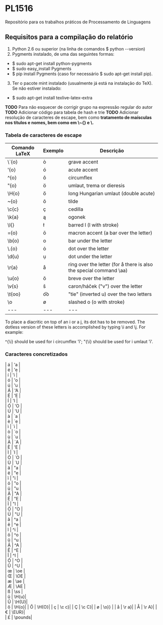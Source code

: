 # PL1516
Repositório para os trabalhos práticos de Processamento de Linguagens

## Requisitos para a compilação do relatório
  
  1. Python 2.6 ou superior (na linha de comandos $ python --version)
  2. Pygments instalado, de uma das seguintes formas:
  * $ sudo apt-get install python-pygments
  * $ sudo easy_install Pygments
  * $ pip install Pygments (caso for necessário $ sudo apt-get install pip).
  3. Ter o pacote mint instalado (usualmente já está na instalação do TeX). Se
     não estiver instalado:
  * $ sudo apt-get install texlive-latex-extra



**TODO** Para não esquecer de corrigir grupo na expressão regular do autor
**TODO** Adicionar código para tabela de hash e trie
**TODO** Adicionar resolução de caracteres de escape, bem como **tratamento de
maísculas nos títulos e nomes, bem como em \\~{} e \\.**



### Tabela de caracteres de escape

|Comando LaTeX  | Exemplo   |     Descrição
|---            |---        |---                                                                     |
|\\`{o}          |   ò       |      grave accent                                                      |     
|\'{o}          |   ó       |      acute accent                                                      |        
|\^{o}          |   ô       |      circumflex                                                        |      
|\"{o}          |   ö       |      umlaut, trema or dieresis                                         |     
|\H{o}          |   ő       |      long Hungarian umlaut (double acute)                              |     
|\~{o}          |   õ       |      tilde                                                             |        
|\c{c}          |   ç       |      cedilla                                                           |   
|\k{a}          |   ą       |      ogonek                                                            | 
|\l{}           |   ł       |      barred l (l with stroke)                                          |  
|\={o}          |   ō       |      macron accent (a bar over the letter)                             |      
|\b{o}          |   o       |      bar under the letter                                              |    
|\\.{o}          |   ȯ       |      dot over the letter                                               |  
|\d{u}          |   ụ       |      dot under the letter                                              | 
|\r{a}          |   å       |      ring over the letter (for å there is also the special command \aa)|  
|\u{o}          |   ŏ       |      breve over the letter                                             |  
|\v{s}          |   š       |      caron/háček ("v") over the letter                                 | 
|\t{oo}         |  o͡o       |     "tie" (inverted u) over the two letters                            |     
|\o             |   ø       |      slashed o (o with stroke)                                         |  
|---            |---        | ---                                                                      

To place a diacritic on top of an i or a j, its dot has to be removed. The dotless version of these letters is accomplished by typing \i and \j. For example:

   \^{\i} should be used for i circumflex 'î';
   \"{\i} should be used for i umlaut 'ï'.

### Caracteres concretizados 
 | á | \'a |    
 | é | \'e |    
 | í | \'i |    
 | ó | \'o |    
 | ú | \'u |   
 | Á | \'A |    
 | É | \'E |    
 | Í | \'I |    
 | Ó | \'O |    
 | Ú | \'U |   
 | à | \`a |    
 | è | \`e |    
 | ì | \`i |    
 | ò | \`o |    
 | ù | \`u |   
 | À | \`A |    
 | È | \'E |    
 | Ì | \`I |    
 | Ò | \`O |    
 | Ù | \`U |   
 | ä | \"a |    
 | ë | \"e |    
 | ï | \"i |    
 | ö | \"o |    
 | ü | \"u |   
 | Ä | \"A |    
 | Ë | \"E |    
 | Ï | \"I |    
 | Ö | \"O |    
 | Ü | \"U |   
 | â | \^a |    
 | ê | \^e |    
 | î | \^i |    
 | ô | \^o |    
 | û | \^u |   
 | Â | \^A |    
 | Ê | \^E |    
 | Î | \^I |    
 | Ô | \^O |    
 | Û | \^U |   
 | œ | \oe |    
 | Œ | \OE |    
 | æ | \ae |    
 | Æ | \AE |    
 | ß | \ss |   
 | ű | \H{u}|     
 | Ű | \H{U}|  
 | ő | \H{o}| 
 | Ő | \H{O}| 
 | ç | \c c}| 
 | Ç | \c C}| 
 | ø | \o}} | 
 | å | \r a}| 
 | Å | \r A}| 
 | € | \EUR}|   
 | £ | \pounds| 
